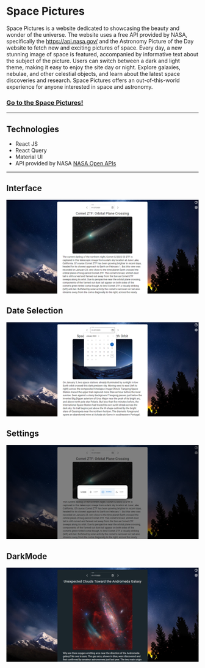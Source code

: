 # Space Pictures

Space Pictures is a website dedicated to showcasing the beauty and wonder of the universe. 
The website uses a free API provided by NASA, specifically the https://api.nasa.gov/ and the Astronomy Picture of the Day website to fetch new 
and exciting pictures of space. Every day, a new stunning image of space is featured, accompanied by informative text about the subject of the picture. 
Users can switch between a dark and light theme, making it easy to enjoy the site day or night. Explore galaxies, nebulae, and other celestial objects, 
and learn about the latest space discoveries and research. Space Pictures offers an out-of-this-world experience for anyone interested in space and astronomy.

### <a href="" target="_blank">Go to the Space Pictures!</a>

---
## Technologies  
- React JS  
- React Query
- Material UI
- API provided by NASA <a href="https://api.nasa.gov/" target="_blank">NASA Open APIs</a>
---

## Interface
![Main_Screen](images/SpacePicture_1.png)
## Date Selection
![History](images/SpacePicture_2.png)
## Settings
![History_View](images/SpacePicture_Settings.png)
## DarkMode
![Settings](images/SpacePicture_DarkMode.png)
